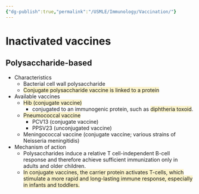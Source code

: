 ```yaml
---
{"dg-publish":true,"permalink":"/USMLE/Immunology/Vaccination/"}
---
```


# Inactivated vaccines
## Polysaccharide-based
- Characteristics
	- Bacterial cell wall polysaccharide
	- <span style="background:rgba(240, 200, 0, 0.2)">Conjugate polysaccharide vaccine is linked to a protein </span>
- Available vaccines
	- <span style="background:rgba(240, 200, 0, 0.2)">Hib (conjugate vaccine) </span>
		- conjugated to an immunogenic protein, such as <span style="background:rgba(240, 200, 0, 0.2)">diphtheria toxoid</span>.
	- <span style="background:rgba(240, 200, 0, 0.2)">Pneumococcal vaccine</span>
		- PCV13 (conjugate vaccine)
		- PPSV23 (unconjugated vaccine)
	- Meningococcal vaccine (conjugate vaccine; various strains of Neisseria meningitidis)
- Mechanism of action
	- Polysaccharides induce a relative T cell-independent B-cell response and therefore achieve sufficient immunization only in adults and older children. 
	- <span style="background:rgba(240, 200, 0, 0.2)">In conjugate vaccines, the carrier protein activates T-cells, which stimulate a more rapid and long-lasting immune response, especially in infants and toddlers.</span>
